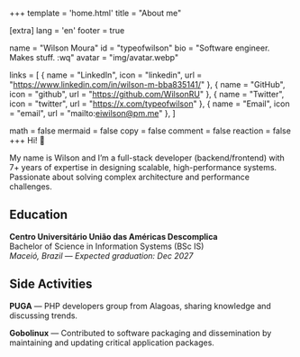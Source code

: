 +++
template = 'home.html'
title = "About me"

[extra]
lang = 'en'
footer = true

name = "Wilson Moura"
id = "typeofwilson"
bio = "Software engineer. Makes stuff. :wq"
avatar = "img/avatar.webp"

links = [
    { name = "LinkedIn", icon = "linkedin", url = "https://www.linkedin.com/in/wilson-m-bba835141/" },
    { name = "GitHub", icon = "github", url = "https://github.com/WilsonRU" },
    { name = "Twitter", icon = "twitter", url = "https://x.com/typeofwilson" },
    { name = "Email", icon = "email", url = "mailto:eiwilson@pm.me" },
]

math = false
mermaid = false
copy = false
comment = false
reaction = false
+++
Hi! 👋

My name is Wilson and I’m a full-stack developer (backend/frontend) with 7+ years of expertise in designing scalable, 
high-performance systems. Passionate about solving complex architecture and performance challenges.

## Education  

**Centro Universitário União das Américas Descomplica**  
Bachelor of Science in Information Systems (BSc IS)  
*Maceió, Brazil* — *Expected graduation: Dec 2027*

## Side Activities

**PUGA** — PHP developers group from Alagoas, sharing knowledge and discussing trends.

**Gobolinux** — Contributed to software packaging and dissemination by maintaining and updating critical application packages.
